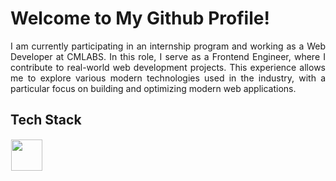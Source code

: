 # Welcome to My Github Profile!
<div align="justify"> I am currently participating in an internship program and working as a Web Developer at CMLABS. In this role, I serve as a Frontend Engineer, where I contribute to real-world web development projects. This experience allows me to explore various modern technologies used in the industry, with a particular focus on building and optimizing modern web applications.
<dev/>
  
## Tech Stack
  <img src="https://skillicons.dev/icons?i=javascript,cpp,html,css,nodejs,react,bootstrap,photoshop,python,flutter,debian,tailwind,php,docker,figma" height="50" style="margin: 1px"/> 
</p>







